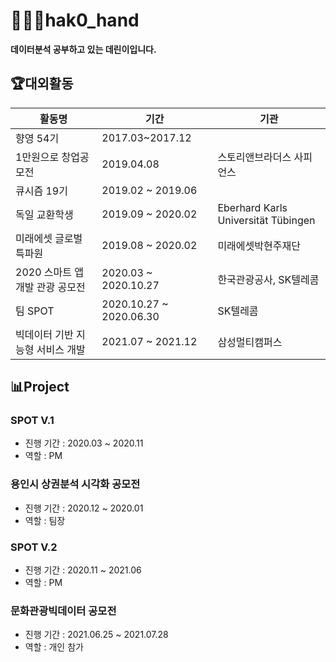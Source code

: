 # 🙋🏻‍♀️hak0_hand 

**데이터분석 공부하고 있는 데린이입니다.** 



## 🏆대외활동 

| 활동명                           | 기간                    | 기관                                |
| -------------------------------- | ----------------------- | ----------------------------------- |
| 향영 54기                        | 2017.03~2017.12         |                                     |
| 1만원으로 창업공모전             | 2019.04.08              | 스토리앤브라더스 사피언스           |
| 큐시즘 19기                      | 2019.02 ~ 2019.06       |                                     |
| 독일 교환학생                    | 2019.09 ~ 2020.02       | Eberhard Karls Universität Tübingen |
| 미래에셋 글로벌 특파원           | 2019.08 ~ 2020.02       | 미래에셋박현주재단                  |
| 2020 스마트 앱 개발 관광 공모전  | 2020.03 ~ 2020.10.27    | 한국관광공사, SK텔레콤              |
| 팀 SPOT                          | 2020.10.27 ~ 2020.06.30 | SK텔레콤                            |
| 빅데이터 기반 지능형 서비스 개발 | 2021.07 ~ 2021.12       | 삼성멀티캠퍼스                      |



## 📊Project 

### SPOT V.1 

- 진행 기간 : 2020.03 ~ 2020.11 
- 역할 : PM 



### 용인시 상권분석 시각화 공모전 

- 진행 기간 : 2020.12 ~ 2020.01 
- 역할 : 팀장 



### SPOT V.2 

- 진행 기간 : 2020.11 ~ 2021.06 
- 역할 : PM 



### 문화관광빅데이터 공모전 

- 진행 기간 : 2021.06.25 ~ 2021.07.28 
- 역할 : 개인 참가 



